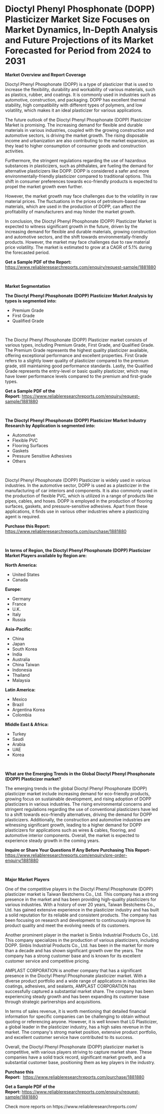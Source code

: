 <p><h1>Dioctyl Phenyl Phosphonate (DOPP) Plasticizer Market Size Focuses on Market Dynamics, In-Depth Analysis and Future Projections of its Market Forecasted for Period from 2024 to 2031</h1></p><p><strong>Market Overview and Report Coverage</strong></p>
<p><p>Dioctyl Phenyl Phosphonate (DOPP) is a type of plasticizer that is used to increase the flexibility, durability and workability of various materials, such as plastics, rubber, and coatings. It is commonly used in industries such as automotive, construction, and packaging. DOPP has excellent thermal stability, high compatibility with different types of polymers, and low volatility, which makes it an ideal plasticizer for various applications.</p><p>The future outlook of the Dioctyl Phenyl Phosphonate (DOPP) Plasticizer Market is promising. The increasing demand for flexible and durable materials in various industries, coupled with the growing construction and automotive sectors, is driving the market growth. The rising disposable income and urbanization are also contributing to the market expansion, as they lead to higher consumption of consumer goods and construction activities.</p><p>Furthermore, the stringent regulations regarding the use of hazardous substances in plasticizers, such as phthalates, are fueling the demand for alternative plasticizers like DOPP. DOPP is considered a safer and more environmentally-friendly plasticizer compared to traditional options. This shift in consumer preferences towards eco-friendly products is expected to propel the market growth even further.</p><p>However, the market growth may face challenges due to the volatility in raw material prices. The fluctuations in the prices of petroleum-based raw materials, which are used in the production of DOPP, can affect the profitability of manufacturers and may hinder the market growth.</p><p>In conclusion, the Dioctyl Phenyl Phosphonate (DOPP) Plasticizer Market is expected to witness significant growth in the future, driven by the increasing demand for flexible and durable materials, growing construction and automotive sectors, and the shift towards environmentally-friendly products. However, the market may face challenges due to raw material price volatility. The market is estimated to grow at a CAGR of 5.1% during the forecasted period.</p></p>
<p><strong>Get a Sample PDF of the Report:</strong> <a href="https://www.reliableresearchreports.com/enquiry/request-sample/1881880">https://www.reliableresearchreports.com/enquiry/request-sample/1881880</a></p>
<p>&nbsp;</p>
<p><strong>Market Segmentation</strong></p>
<p><strong>The Dioctyl Phenyl Phosphonate (DOPP) Plasticizer Market Analysis by types is segmented into:</strong></p>
<p><ul><li>Premium Grade</li><li>First Grade</li><li>Qualified Grade</li></ul></p>
<p>&nbsp;</p>
<p><p>The Dioctyl Phenyl Phosphonate (DOPP) Plasticizer market consists of various types, including Premium Grade, First Grade, and Qualified Grade. The Premium Grade represents the highest quality plasticizer available, offering exceptional performance and excellent properties. First Grade refers to a slightly lower quality of plasticizer compared to the premium grade, still maintaining good performance standards. Lastly, the Qualified Grade represents the entry-level or basic quality plasticizer, which may have lower performance levels compared to the premium and first-grade types.</p></p>
<p><strong>Get a Sample PDF of the Report:</strong>&nbsp;<a href="https://www.reliableresearchreports.com/enquiry/request-sample/1881880">https://www.reliableresearchreports.com/enquiry/request-sample/1881880</a></p>
<p>&nbsp;</p>
<p><strong>The Dioctyl Phenyl Phosphonate (DOPP) Plasticizer Market Industry Research by Application is segmented into:</strong></p>
<p><ul><li>Automotive</li><li>Flexible PVC</li><li>Flooring Surfaces</li><li>Gaskets</li><li>Pressure Sensitive Adhesives</li><li>Others</li></ul></p>
<p>&nbsp;</p>
<p><p>Dioctyl Phenyl Phosphonate (DOPP) Plasticizer is widely used in various industries. In the automotive sector, DOPP is used as a plasticizer in the manufacturing of car interiors and components. It is also commonly used in the production of flexible PVC, which is utilized in a range of products like pipes, cables, and hoses. DOPP is employed in the production of flooring surfaces, gaskets, and pressure-sensitive adhesives. Apart from these applications, it finds use in various other industries where a plasticizing agent is required.</p></p>
<p><strong>Purchase this Report:</strong>&nbsp; <a href="https://www.reliableresearchreports.com/purchase/1881880">https://www.reliableresearchreports.com/purchase/1881880</a></p>
<p>&nbsp;</p>
<p><strong>In terms of Region, the Dioctyl Phenyl Phosphonate (DOPP) Plasticizer Market Players available by Region are:</strong></p>
<p>
    <p> <strong> North America: </strong>
        <ul>
            <li>United States</li>
            <li>Canada</li>
        </ul>
        </p> 
    <p> <strong> Europe: </strong>
        <ul>
            <li>Germany</li>
            <li>France</li>
            <li>U.K.</li>
            <li>Italy</li>
            <li>Russia</li>
        </ul>
        </p> 
    <p> <strong> Asia-Pacific: </strong>
        <ul>
            <li>China</li>
            <li>Japan</li>
            <li>South Korea</li>
            <li>India</li>
            <li>Australia</li>
            <li>China Taiwan</li>
            <li>Indonesia</li>
            <li>Thailand</li>
            <li>Malaysia</li>
        </ul>
        </p> 
    <p> <strong> Latin America: </strong>
        <ul>
            <li>Mexico</li>
            <li>Brazil</li>
            <li>Argentina Korea</li>
            <li>Colombia</li>
        </ul>
        </p> 
    <p> <strong> Middle East & Africa: </strong>
        <ul>
            <li>Turkey</li>
            <li>Saudi</li>
            <li>Arabia</li>
            <li>UAE</li>
            <li>Korea</li>
        </ul>
    </p>
    </p>
<p>&nbsp;</p>
<p><strong>What are the Emerging Trends in the Global Dioctyl Phenyl Phosphonate (DOPP) Plasticizer market?</strong></p>
<p><p>The emerging trends in the global Dioctyl Phenyl Phosphonate (DOPP) plasticizer market include increasing demand for eco-friendly products, growing focus on sustainable development, and rising adoption of DOPP plasticizers in various industries. The rising environmental concerns and stringent regulations regarding the use of conventional plasticizers have led to a shift towards eco-friendly alternatives, driving the demand for DOPP plasticizers. Additionally, the construction and automotive industries are witnessing significant growth, leading to a higher demand for DOPP plasticizers for applications such as wires & cables, flooring, and automotive interior components. Overall, the market is expected to experience steady growth in the coming years.</p></p>
<p><strong>Inquire or Share Your Questions If Any Before Purchasing This Report</strong>- <a href="https://www.reliableresearchreports.com/enquiry/pre-order-enquiry/1881880">https://www.reliableresearchreports.com/enquiry/pre-order-enquiry/1881880</a></p>
<p>&nbsp;</p>
<p><strong>Major Market Players</strong></p>
<p><p>One of the competitive players in the Dioctyl Phenyl Phosphonate (DOPP) plasticizer market is Taiwan Bestchems Co., Ltd. This company has a strong presence in the market and has been providing high-quality plasticizers for various industries. With a history of over 20 years, Taiwan Bestchems Co., Ltd. has gained extensive experience in the plasticizer industry and has built a solid reputation for its reliable and consistent products. The company has been focusing on research and development to continuously improve its product quality and meet the evolving needs of its customers. </p><p>Another prominent player in the market is Sinbis Industrial Products Co., Ltd. This company specializes in the production of various plasticizers, including DOPP. Sinbis Industrial Products Co., Ltd. has been in the market for more than a decade and has shown significant growth over the years. The company has a strong customer base and is known for its excellent customer service and competitive pricing. </p><p>AMPLAST CORPORATION is another company that has a significant presence in the Dioctyl Phenyl Phosphonate plasticizer market. With a diverse product portfolio and a wide range of applications in industries like coatings, adhesives, and sealants, AMPLAST CORPORATION has successfully captured a substantial market share. The company has been experiencing steady growth and has been expanding its customer base through strategic partnerships and acquisitions.</p><p>In terms of sales revenue, it is worth mentioning that detailed financial information for specific companies can be challenging to obtain without quoting or referencing anyone. However, it is well known that LG Plasticizer, a global leader in the plasticizer industry, has a high sales revenue in the market. The company's strong market position, extensive product portfolio, and excellent customer service have contributed to its success.</p><p>Overall, the Dioctyl Phenyl Phosphonate (DOPP) plasticizer market is competitive, with various players striving to capture market share. These companies have a solid track record, significant market growth, and a substantial customer base, positioning them as key players in the industry.</p></p>
<p><strong>Purchase this Report:</strong>&nbsp;&nbsp;<a href="https://www.reliableresearchreports.com/purchase/1881880">https://www.reliableresearchreports.com/purchase/1881880</a></p>
<p></p>
<p><strong>Get a Sample PDF of the Report:</strong>&nbsp;<a href="https://www.reliableresearchreports.com/enquiry/request-sample/1881880">https://www.reliableresearchreports.com/enquiry/request-sample/1881880</a></p>
<p>Check more reports on https://www.reliableresearchreports.com/</p>
